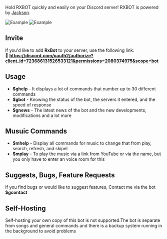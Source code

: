 Hold RXBOT quickly and easily on your Discord server! RXBOT is powered by [Jackson](https://github.com/JacksonWellHemissi/RxBot).

![Example](https://i.imgur.com/nCpI72e.png)
![Example](https://i.imgur.com/mGzlk7Q.png)
## Invite
If you'd like to add **RxBot** to your server, use the following link:<br>
🔗 **https://discord.com/oauth2/authorize?client_id=723686131526533121&permissions=2080374975&scope=bot**

## Usage
* **$ghelp** - It displays a lot of commands that number up to 30 different commands
* **$gbot** - Knowing the status of the bot, the servers it entered, and the speed of response
* **$gnews**  - The latest news of the bot and the new developments, modifications and a lot more
## Musuic Commands
* **$mhelp** - Display all commands for music to change that from play, search, refresh, and skipel 
* **$mplay** - To play the music via a link from YouTube or via the name, but you only have to enter an voice room for this 

## Suggests, Bugs, Feature Requests
If you find bugs or would like to suggest features, Contact me via the bot **$gcontact**
## Self-Hosting
Self-hosting your own copy of this bot is not supported.The bot is separate from songs and general commands and there is a backup system running in the background to avoid problems
